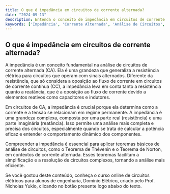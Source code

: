 ```yaml
---
title: O que é impedância em circuitos de corrente alternada?
date: "2024-09-13"
description: Entenda o conceito de impedância em circuitos de corrente alternada e sua importância na análise de circuitos elétricos.
keywords: ['Impedância', 'Corrente Alternada', 'Análise de Circuitos', 'Potência']
---
```


## O que é impedância em circuitos de corrente alternada?

A impedância é um conceito fundamental na análise de circuitos de corrente alternada (CA). Ela é uma grandeza que generaliza a resistência elétrica para circuitos que operam com sinais alternados. Diferente da resistência, que só considera a oposição ao fluxo de corrente em circuitos de corrente contínua (CC), a impedância leva em conta tanto a resistência quanto a reatância, que é a oposição ao fluxo de corrente devido a elementos reativos como capacitores e indutores.

Em circuitos de CA, a impedância é crucial porque ela determina como a corrente e a tensão se relacionam em regime permanente. A impedância é uma grandeza complexa, composta por uma parte real (resistência) e uma parte imaginária (reatância). Isso permite uma análise mais completa e precisa dos circuitos, especialmente quando se trata de calcular a potência eficaz e entender o comportamento dinâmico dos componentes.

Compreender a impedância é essencial para aplicar teoremas básicos de análise de circuitos, como o Teorema de Thévenin e o Teorema de Norton, em contextos de corrente alternada. Esses teoremas facilitam a simplificação e a resolução de circuitos complexos, tornando a análise mais eficiente.

Se você gostou deste conteúdo, conheça o curso online de circuitos elétricos para alunos de engenharia, Domínio Elétrico, criado pelo Prof. Nicholas Yukio, clicando no botão presente logo abaixo do texto.